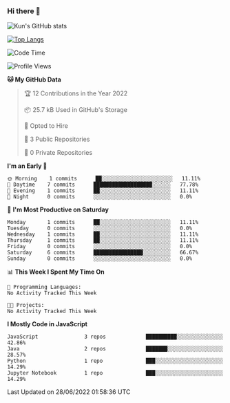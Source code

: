 ### Hi there 👋

<!--
**WK-ING/WK-ING** is a ✨ _special_ ✨ repository because its `README.md` (this file) appears on your GitHub profile.

Here are some ideas to get you started:

- 🔭 I’m currently working on ...
- 🌱 I’m currently learning ...
- 👯 I’m looking to collaborate on ...
- 🤔 I’m looking for help with ...
- 💬 Ask me about ...
- 📫 How to reach me: ...
- 😄 Pronouns: ...
- ⚡ Fun fact: ...
-->
![Kun's GitHub stats](https://github-readme-stats.vercel.app/api?username=WK-ING&show_icons=true&theme=radical)

[![Top Langs](https://github-readme-stats.vercel.app/api/top-langs/?username=WK-ING&layout=compact)](https://github.com/anuraghazra/github-readme-stats)

<!--START_SECTION:waka-->
![Code Time](http://img.shields.io/badge/Code%20Time-0%20secs-blue)

![Profile Views](http://img.shields.io/badge/Profile%20Views-0-blue)

**🐱 My GitHub Data** 

> 🏆 12 Contributions in the Year 2022
 > 
> 📦 25.7 kB Used in GitHub's Storage 
 > 
> 💼 Opted to Hire
 > 
> 📜 3 Public Repositories 
 > 
> 🔑 0 Private Repositories  
 > 
**I'm an Early 🐤** 

```text
🌞 Morning    1 commits      ██░░░░░░░░░░░░░░░░░░░░░░░   11.11% 
🌆 Daytime    7 commits      ███████████████████░░░░░░   77.78% 
🌃 Evening    1 commits      ██░░░░░░░░░░░░░░░░░░░░░░░   11.11% 
🌙 Night      0 commits      ░░░░░░░░░░░░░░░░░░░░░░░░░   0.0%

```
📅 **I'm Most Productive on Saturday** 

```text
Monday       1 commits      ██░░░░░░░░░░░░░░░░░░░░░░░   11.11% 
Tuesday      0 commits      ░░░░░░░░░░░░░░░░░░░░░░░░░   0.0% 
Wednesday    1 commits      ██░░░░░░░░░░░░░░░░░░░░░░░   11.11% 
Thursday     1 commits      ██░░░░░░░░░░░░░░░░░░░░░░░   11.11% 
Friday       0 commits      ░░░░░░░░░░░░░░░░░░░░░░░░░   0.0% 
Saturday     6 commits      ████████████████░░░░░░░░░   66.67% 
Sunday       0 commits      ░░░░░░░░░░░░░░░░░░░░░░░░░   0.0%

```


📊 **This Week I Spent My Time On** 

```text
💬 Programming Languages: 
No Activity Tracked This Week

🐱‍💻 Projects: 
No Activity Tracked This Week

```

**I Mostly Code in JavaScript** 

```text
JavaScript               3 repos             ██████████░░░░░░░░░░░░░░░   42.86% 
Java                     2 repos             ███████░░░░░░░░░░░░░░░░░░   28.57% 
Python                   1 repo              ███░░░░░░░░░░░░░░░░░░░░░░   14.29% 
Jupyter Notebook         1 repo              ███░░░░░░░░░░░░░░░░░░░░░░   14.29%

```



 Last Updated on 28/06/2022 01:58:36 UTC
<!--END_SECTION:waka-->
